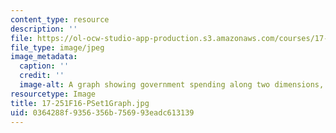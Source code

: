 ```yaml
---
content_type: resource
description: ''
file: https://ol-ocw-studio-app-production.s3.amazonaws.com/courses/17-251-congress-and-the-american-political-system-i-fall-2016/0364288f9356356b756993eadc613139_17-251F16-PSet1Graph.jpg
file_type: image/jpeg
image_metadata:
  caption: ''
  credit: ''
  image-alt: A graph showing government spending along two dimensions, guns and butter.
resourcetype: Image
title: 17-251F16-PSet1Graph.jpg
uid: 0364288f-9356-356b-7569-93eadc613139
---
```

